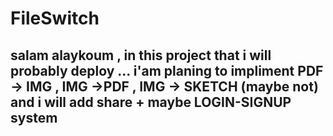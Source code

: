 # FileSwitch

## salam alaykoum , in this project that i will probably deploy ... i'am planing to impliment PDF -> IMG , IMG ->PDF , IMG -> SKETCH (maybe not) and i will add share + maybe LOGIN-SIGNUP system
